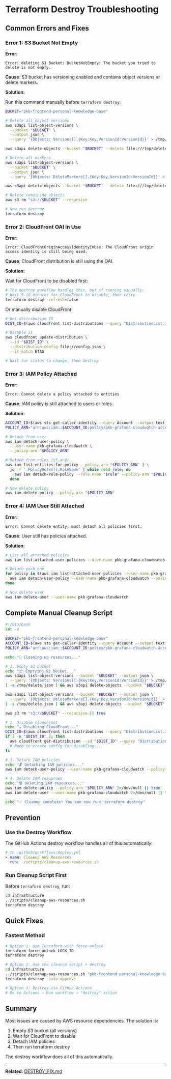 # Terraform Destroy Troubleshooting

## Common Errors and Fixes

### Error 1: S3 Bucket Not Empty

**Error:**
```
Error: deleting S3 Bucket: BucketNotEmpty: The bucket you tried to delete is not empty.
```

**Cause**: S3 bucket has versioning enabled and contains object versions or delete markers.

**Solution:**

Run this command manually before `terraform destroy`:

```bash
BUCKET="pkb-frontend-personal-knowledge-base"

# Delete all object versions
aws s3api list-object-versions \
  --bucket "$BUCKET" \
  --output json \
  --query '{Objects: Versions[].{Key:Key,VersionId:VersionId}}' > /tmp/delete-versions.json

aws s3api delete-objects --bucket "$BUCKET" --delete file:///tmp/delete-versions.json

# Delete all markers
aws s3api list-object-versions \
  --bucket "$BUCKET" \
  --output json \
  --query '{Objects: DeleteMarkers[].{Key:Key,VersionId:VersionId}}' > /tmp/delete-markers.json

aws s3api delete-objects --bucket "$BUCKET" --delete file:///tmp/delete-markers.json

# Delete remaining objects
aws s3 rm "s3://$BUCKET" --recursive

# Now run destroy
terraform destroy
```

### Error 2: CloudFront OAI in Use

**Error:**
```
Error: CloudFrontOriginAccessIdentityInUse: The CloudFront origin access identity is still being used.
```

**Cause**: CloudFront distribution is still using the OAI.

**Solution:**

Wait for CloudFront to be disabled first:

```bash
# The destroy workflow handles this, but if running manually:
# Wait 5-10 minutes for CloudFront to disable, then retry
terraform destroy -refresh=false
```

Or manually disable CloudFront:

```bash
# Get distribution ID
DIST_ID=$(aws cloudfront list-distributions --query "DistributionList.Items[0].Id" --output text)

# Disable it
aws cloudfront update-distribution \
  --id "$DIST_ID" \
  --distribution-config file://config.json \
  --if-match ETAG

# Wait for status to change, then destroy
```

### Error 3: IAM Policy Attached

**Error:**
```
Error: Cannot delete a policy attached to entities
```

**Cause**: IAM policy is still attached to users or roles.

**Solution:**

```bash
ACCOUNT_ID=$(aws sts get-caller-identity --query Account --output text)
POLICY_ARN="arn:aws:iam::$ACCOUNT_ID:policy/pkb-grafana-cloudwatch-access"

# Detach from user
aws iam detach-user-policy \
  --user-name pkb-grafana-cloudwatch \
  --policy-arn "$POLICY_ARN"

# Detach from roles (if any)
aws iam list-entities-for-policy --policy-arn "$POLICY_ARN" | \
  jq -r '.PolicyRoles[].RoleName' | while read role; do
    aws iam detach-role-policy --role-name "$role" --policy-arn "$POLICY_ARN"
  done

# Now delete policy
aws iam delete-policy --policy-arn "$POLICY_ARN"
```

### Error 4: IAM User Still Attached

**Error:**
```
Error: Cannot delete entity, must detach all policies first.
```

**Cause**: User still has policies attached.

**Solution:**

```bash
# List all attached policies
aws iam list-attached-user-policies --user-name pkb-grafana-cloudwatch

# Detach each one
for policy in $(aws iam list-attached-user-policies --user-name pkb-grafana-cloudwatch | jq -r '.AttachedPolicies[].PolicyArn'); do
  aws iam detach-user-policy --user-name pkb-grafana-cloudwatch --policy-arn "$policy"
done

# Now delete user
aws iam delete-user --user-name pkb-grafana-cloudwatch
```

## Complete Manual Cleanup Script

```bash
#!/bin/bash
set -e

BUCKET="pkb-frontend-personal-knowledge-base"
ACCOUNT_ID=$(aws sts get-caller-identity --query Account --output text)
POLICY_ARN="arn:aws:iam::$ACCOUNT_ID:policy/pkb-grafana-cloudwatch-access"

echo "🧹 Cleaning up resources..."

# 1. Empty S3 bucket
echo "📦 Emptying S3 bucket..."
aws s3api list-object-versions --bucket "$BUCKET" --output json \
  --query '{Objects: Versions[].{Key:Key,VersionId:VersionId}}' > /tmp/delete.json
[ -s /tmp/delete.json ] && aws s3api delete-objects --bucket "$BUCKET" --delete file:///tmp/delete.json || true

aws s3api list-object-versions --bucket "$BUCKET" --output json \
  --query '{Objects: DeleteMarkers[].{Key:Key,VersionId:VersionId}}' > /tmp/delete.json
[ -s /tmp/delete.json ] && aws s3api delete-objects --bucket "$BUCKET" --delete file:///tmp/delete.json || true

aws s3 rm "s3://$BUCKET" --recursive || true

# 2. Disable CloudFront
echo "☁️ Disabling CloudFront..."
DIST_ID=$(aws cloudfront list-distributions --query "DistributionList.Items[0].Id" --output text 2>/dev/null || echo "")
if [ -n "$DIST_ID" ]; then
  aws cloudfront get-distribution --id "$DIST_ID" --query "Distribution.ETag" --output text > /tmp/etag.txt
  # Need to create config for disabling...
fi

# 3. Detach IAM policies
echo "🔓 Detaching IAM policies..."
aws iam detach-user-policy --user-name pkb-grafana-cloudwatch --policy-arn "$POLICY_ARN" 2>/dev/null || true

# 4. Delete IAM resources
echo "🗑️ Deleting IAM resources..."
aws iam delete-policy --policy-arn "$POLICY_ARN" 2>/dev/null || true
aws iam delete-user --user-name pkb-grafana-cloudwatch 2>/dev/null || true

echo "✅ Cleanup complete! You can now run: terraform destroy"
```

## Prevention

### Use the Destroy Workflow

The GitHub Actions destroy workflow handles all of this automatically:

```yaml
# In .github/workflows/deploy.yml
- name: Cleanup AWS Resources
  run: ./scripts/cleanup-aws-resources.sh
```

### Run Cleanup Script First

Before `terraform destroy`, run:

```bash
cd infrastructure
../scripts/cleanup-aws-resources.sh
terraform destroy
```

## Quick Fixes

### Fastest Method

```bash
# Option 1: Use Terraform with force-unlock
terraform force-unlock LOCK_ID
terraform destroy

# Option 2: Use the cleanup script + destroy
cd infrastructure
../scripts/cleanup-aws-resources.sh "pkb-frontend-personal-knowledge-base"
terraform destroy -auto-approve

# Option 3: Destroy via GitHub Actions
# Go to Actions → Run workflow → "destroy" action
```

## Summary

Most issues are caused by AWS resource dependencies. The solution is:

1. Empty S3 bucket (all versions)
2. Wait for CloudFront to disable
3. Detach IAM policies
4. Then run terraform destroy

The destroy workflow does all of this automatically.

---

**Related**: [DESTROY_FIX.md](./DESTROY_FIX.md)

